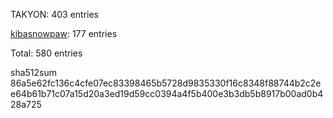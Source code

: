 TAKYON: 403 entries

[kibasnowpaw](https://github.com/kibasnowpaw): 177 entries

Total: 580 entries

sha512sum 86a5e62fc136c4cfe07ec83398465b5728d9835330f16c8348f88744b2c2ee64b61b71c07a15d20a3ed19d59cc0394a4f5b400e3b3db5b8917b00ad0b428a725
